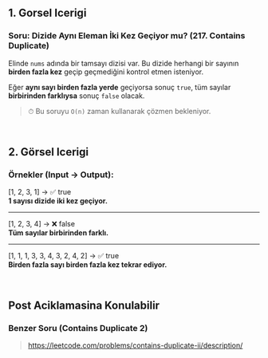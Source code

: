 
## 1. Gorsel Icerigi

### Soru: Dizide Aynı Eleman İki Kez Geçiyor mu? (217. Contains Duplicate)

Elinde `nums` adında bir tamsayı dizisi var. Bu dizide herhangi bir sayının **birden fazla kez** geçip geçmediğini kontrol etmen isteniyor.

Eğer **aynı sayı birden fazla yerde** geçiyorsa sonuç `true`, tüm sayılar **birbirinden farklıysa** sonuç `false` olacak.

> ⏱ Bu soruyu `O(n)` zaman kullanarak çözmen bekleniyor. 

<br/>

## 2. Görsel Icerigi

### Örnekler (Input → Output):

[1, 2, 3, 1] → ✅ true  
**1 sayısı dizide iki kez geçiyor.**

---

[1, 2, 3, 4] → ❌ false  
**Tüm sayılar birbirinden farklı.**

---

[1, 1, 1, 3, 3, 4, 3, 2, 4, 2] → ✅ true  
**Birden fazla sayı birden fazla kez tekrar ediyor.**

<br/>

## Post Aciklamasina Konulabilir

### Benzer Soru (Contains Duplicate 2) 
> https://leetcode.com/problems/contains-duplicate-ii/description/